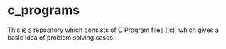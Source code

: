 # c_programs
This is a repository which consists of C Program files (.c), which gives a basic idea of problem solving cases.
